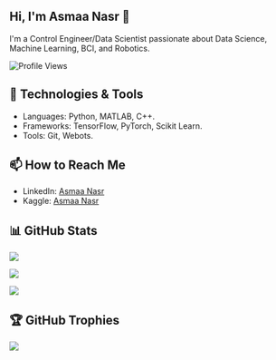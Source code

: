 ## Hi, I'm Asmaa Nasr 👋

I'm a Control Engineer/Data Scientist passionate about Data Science, Machine Learning, BCI, and Robotics. 

![Profile Views](https://komarev.com/ghpvc/?username=Asma-Nasr&color=blue)

## 🔧 Technologies & Tools
- Languages: Python, MATLAB, C++.
- Frameworks: TensorFlow, PyTorch, Scikit Learn.
- Tools: Git, Webots.

## 📫 How to Reach Me
- LinkedIn: [Asmaa Nasr](https://www.linkedin.com/in/asmaa-nasr-346430206)
- Kaggle: [Asmaa Nasr](https://www.kaggle.com/anmuser)

## 📊 GitHub Stats

![](https://github-readme-streak-stats.herokuapp.com/?user=Asma-Nasr&theme=dark&hide_border=false)

![](https://github-readme-stats.vercel.app/api?username=Asma-Nasr&show_icons=true&theme=radical)

![](https://github-readme-stats.vercel.app/api/top-langs/?username=Asma-Nasr&theme=dark&hide_border=false&include_all_commits=true&count_private=true&layout=compact)

## 🏆 GitHub Trophies

![](https://github-profile-trophy.vercel.app/?username=Asma-Nasr&theme=radical&no-frame=false&no-bg=true&margin-w=4)

